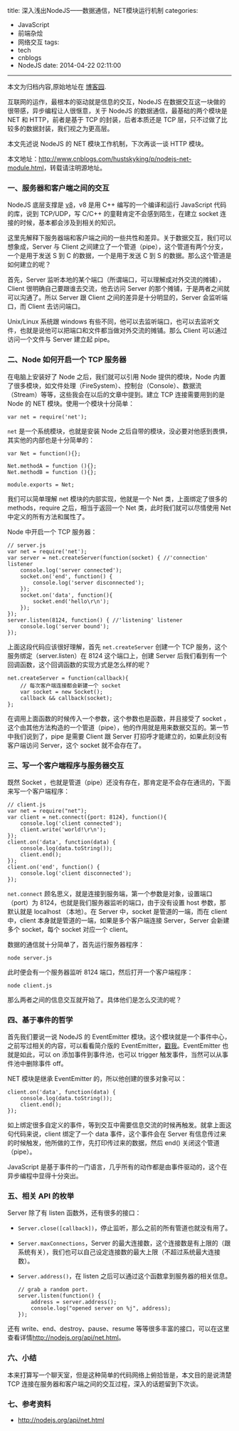 title: 深入浅出NodeJS——数据通信，NET模块运行机制
categories:
  - JavaScript
  - 前端杂烩
  - 网络交互
tags:
  - tech
  - cnblogs
  - NodeJS
date: 2014-04-22 02:11:00
---

<div class="history-article">本文为归档内容,原始地址在 <a href="http://www.cnblogs.com/hustskyking/archive/2014/04/22/nodejs-net-module.html" target="_blank">博客园</a>.</div>

<p>互联网的运作，最根本的驱动就是信息的交互，NodeJS 在数据交互这一块做的很带感，异步编程让人很惬意，关于 NodeJS 的数据通信，最基础的两个模块是 NET 和 HTTP，前者是基于 TCP 的封装，后者本质还是 TCP 层，只不过做了比较多的数据封装，我们视之为更高层。</p>
<p>本文先述说 NodeJS 的 NET 模块工作机制，下次再谈一谈 HTTP 模块。</p>
<p>本文地址：<a href="http://www.cnblogs.com/hustskyking/p/nodejs-net-module.html">http://www.cnblogs.com/hustskyking/p/nodejs-net-module.html</a>，转载请注明源地址。</p>
<h3>一、服务器和客户端之间的交互</h3>
<p>NodeJS 底层支撑是 <a href="http://en.wikipedia.org/wiki/V8_engine" target="_blank">v8</a>，v8 是用 C++ 编写的一个编译和运行 JavaScript 代码的库，说到 TCP/UDP，写 C/C++ 的童鞋肯定不会感到陌生，在建立 socket 连接的时候，基本都会涉及到相关的知识。</p>
<p>这里先解释下服务器端和客户端之间的一些共性和差异。关于数据交互，我们可以想象成，Server 与 Client 之间建立了一个管道（pipe），这个管道有两个分支，一个是用于发送 S 到 C 的数据，一个是用于发送 C 到 S 的数据。那么这个管道是如何建立的呢？</p>
<p>首先，Server 监听本地的某个端口（所谓端口，可以理解成对外交流的摊铺），Client 很明确自己要跟谁去交流，他去访问 Server 的那个摊铺，于是两者之间就可以沟通了。所以 Server 跟 Client 之间的差异是十分明显的，Server 会监听端口，而 Client 去访问端口。</p>
<p>Unix/Linux 系统跟 windows 有些不同，他可以去监听端口，也可以去监听文件，也就是说他可以把端口和文件都当做对外交流的摊铺。那么 Client 可以通过访问一个文件与 Server 建立起 pipe。</p>
<h3>二、Node 如何开启一个 TCP 服务器</h3>
<p>在电脑上安装好了 Node 之后，我们就可以引用 Node 提供的模块，Node 内置了很多模块，如文件处理（FireSystem）、控制台（Console）、数据流（Stream）等等，这些我会在以后的文章中提到。建立 TCP 连接需要用到的是 Node 的 NET 模块。使用一个模块十分简单：</p>

```
var net = require('net');

```

<p><code>net</code> 是一个系统模块，也就是安装 Node 之后自带的模块，没必要对他感到畏惧，其实他的内部也是十分简单的：</p>

```
var Net = function(){};

Net.methodA = function (){};
Net.methodB = function (){};

module.exports = Net;

```

<p>我们可以简单理解 net 模块的内部实现，他就是一个 Net 类，上面绑定了很多的 methods，require 之后，相当于返回一个 Net 类，此时我们就可以尽情使用 Net 中定义的所有方法和属性了。</p>
<p>Node 中开启一个 TCP 服务器：</p>

```
// server.js
var net = require('net');
var server = net.createServer(function(socket) { //'connection' listener
    console.log('server connected');
    socket.on('end', function() {
        console.log('server disconnected');
    });
    socket.on('data', function(){
        socket.end('hello\r\n');
    });
});
server.listen(8124, function() { //'listening' listener
    console.log('server bound');
});

```

<p>上面这段代码应该很好理解，首先 <code>net.createServer</code> 创建一个 TCP 服务，这个服务绑定（server.listen）在 8124 这个端口上，创建 Server 后我们看到有一个回调函数，这个回调函数的实现方式是怎么样的呢？</p>

```
net.createServer = function(callback){
    // 每次客户端连接都会新建一个 socket
    var socket = new Socket();
    callback && callback(socket);
};

```

<p>在调用上面函数的时候传入一个参数，这个参数也是函数，并且接受了 socket ，这个由其他方法构造的一个管道（pipe），他的作用就是用来数据交互的。第一节中我们说到了，pipe 是需要 Client 跟 Server 打招呼才能建立的，如果此刻没有客户端访问 Server，这个 socket 就不会存在了。</p>
<h3>三、写一个客户端程序与服务器交互</h3>
<p>既然 Socket ，也就是管道（pipe）还没有存在，那肯定是不会存在通讯的，下面来写一个客户端程序：</p>

```
// client.js
var net = require("net");
var client = net.connect({port: 8124}, function(){
    console.log('client connected');
    client.write('world!\r\n');
});
client.on('data', function(data) {
    console.log(data.toString());
    client.end();
});
client.on('end', function() {
    console.log('client disconnected');
});

```

<p><code>net.connect</code> 顾名思义，就是连接到服务端，第一个参数是对象，设置端口（port）为 8124，也就是我们服务器监听的端口，由于没有设置 host 参数，那默认就是 localhost （本地）。在 Server 中，socket 是管道的一端，而在 client 中，client 本身就是管道的一端，如果是多个客户端连接 Server，Server 会新建多个 socket，每个 socket 对应一个 client。</p>
<p>数据的通信就十分简单了，首先运行服务器程序：</p>

```
node server.js

```

<p>此时便会有一个服务器监听 8124 端口，然后打开一个客户端程序：</p>

```
node client.js

```

<p>那么两者之间的信息交互就开始了。具体他们是怎么交流的呢？</p>
<h3>四、基于事件的哲学</h3>
<p>首先我们要说一说 NodeJS 的 EventEmitter 模块。这个模块就是一个事件中心，之前写过相关的内容，可以看看简介版的 EventEmitter，<a href="http://www.cnblogs.com/hustskyking/p/how-to-achieve-loading-module.html#p-2" target="_blank">戳我</a>。EventEmitter 也就是如此，可以 on 添加事件到事件池，也可以 trigger 触发事件，当然可以从事件池中删除事件 off。</p>
<p>NET 模块是继承 EventEmitter 的，所以他创建的很多对象可以：</p>

```
client.on('data', function(data) {
    console.log(data.toString());
    client.end();
});

```

<p>如上绑定很多自定义的事件，等到交互中需要信息交流的时候再触发。就拿上面这句代码来说，client 绑定了一个 data 事件，这个事件会在 Server 有信息传过来的时候触发，他所做的工作，先打印传过来的数据，然后 end() 关闭这个管道（pipe）。</p>
<p>JavaScript 是基于事件的一门语言，几乎所有的动作都是由事件驱动的，这个在异步编程中显得十分突出。</p>
<h3>五、相关 API 的枚举</h3>
<p>Server 除了有 listen 函数外，还有很多的接口：</p>
<ul>
<li><code>Server.close([callback])</code>，停止监听，那么之前的所有管道也就没有用了。</li>
<li>
<p><code>Server.maxConnections</code>，Server 的最大连接数，这个连接数是有上限的（跟系统有关），我们也可以自己设定连接数的最大上限（不超过系统最大连接数）。</p>
</li>
<li>
<p><code>Server.address()</code>，在 listen 之后可以通过这个函数拿到服务器的相关信息。</p>

```
// grab a random port. 
server.listen(function() {
    address = server.address();
    console.log("opened server on %j", address);
});

```

</li>
</ul>
<p>还有 write、end、destroy、pause、resume 等等很多丰富的接口，可以在这里查看详情<a href="http://nodejs.org/api/net.html" target="_blank">http://nodejs.org/api/net.html</a>。</p>
<h3>六、小结</h3>
<p>本来打算写一个聊天室，但是这种简单的代码网络上俯拾皆是，本文目的是说清楚 TCP 连接在服务器和客户端之间的交互过程，深入的话题留到下次谈。</p>
<h3>七、参考资料</h3>
<ul>
<li><a href="http://nodejs.org/api/net.html" target="_blank">http://nodejs.org/api/net.html</a></li>
</ul>

